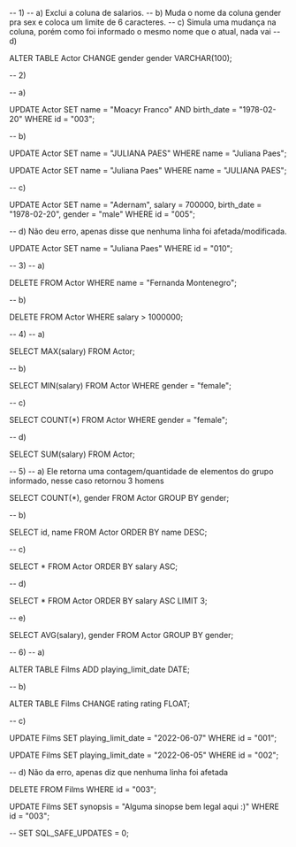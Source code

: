-- 1)
-- a) Exclui a coluna de salarios.
-- b) Muda o nome da coluna gender pra sex e coloca um limite de 6 caracteres.
-- c) Simula uma mudança na coluna, porém como foi informado o mesmo nome que o atual, nada vai 
-- d) 

ALTER TABLE Actor CHANGE gender gender VARCHAR(100);

-- 2)

-- a)

UPDATE Actor
SET name = "Moacyr Franco" AND birth_date = "1978-02-20"
WHERE id = "003";

-- b)

UPDATE Actor
SET name = "JULIANA PAES"
WHERE name = "Juliana Paes";

UPDATE Actor
SET name = "Juliana Paes"
WHERE name = "JULIANA PAES";

-- c)

UPDATE Actor
SET name = "Adernam", salary = 700000, birth_date = "1978-02-20", gender = "male"
WHERE id = "005";

-- d) Não deu erro, apenas disse que nenhuma linha foi afetada/modificada.

UPDATE Actor
SET name = "Juliana Paes"
WHERE id = "010";

-- 3)
-- a)

DELETE FROM Actor
WHERE name = "Fernanda Montenegro";

-- b)

DELETE FROM Actor
WHERE salary > 1000000;


-- 4)
-- a)

SELECT MAX(salary) FROM Actor;

-- b)

SELECT MIN(salary)
FROM Actor
WHERE gender = "female";

-- c)

SELECT COUNT(*)
FROM Actor
WHERE gender = "female";

-- d)

SELECT SUM(salary)
FROM Actor;

-- 5)
-- a) Ele retorna uma contagem/quantidade de elementos do grupo informado, nesse caso retornou 3 homens

SELECT COUNT(*), gender
FROM Actor
GROUP BY gender;

-- b)

SELECT id, name FROM Actor
ORDER BY name DESC;

-- c)

SELECT * FROM Actor
ORDER BY salary ASC;

-- d)

SELECT * FROM Actor
ORDER BY salary ASC
LIMIT 3;

-- e)

SELECT AVG(salary), gender
FROM Actor
GROUP BY gender;

-- 6)
-- a)

ALTER TABLE Films ADD playing_limit_date DATE;

-- b)

ALTER TABLE Films CHANGE rating rating FLOAT;

-- c)

UPDATE Films
SET playing_limit_date = "2022-06-07"
WHERE id = "001";

UPDATE Films
SET playing_limit_date = "2022-06-05"
WHERE id = "002";

-- d) Não da erro, apenas diz que nenhuma linha foi afetada

DELETE FROM Films
WHERE id = "003";

UPDATE Films
SET synopsis = "Alguma sinopse bem legal aqui :)"
WHERE id = "003";
















-- SET SQL_SAFE_UPDATES = 0;